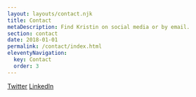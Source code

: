 ```yaml
---
layout: layouts/contact.njk
title: Contact
metaDescription: Find Kristin on social media or by email.
section: contact
date: 2018-01-01
permalink: /contact/index.html
eleventyNavigation:
  key: Contact
  order: 3
---
```

[Twitter](https://twitter.com/kveghwrites)
[LinkedIn](https://www.linkedin.com/in/kristin-vegh-391b50113/)

